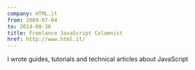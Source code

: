 ```yaml
---
company: HTML.it
from: 2009-07-04
to: 2014-09-30
title: Freelance JavaScript Columnist
href: http://www.html.it/
---
```


I wrote guides, tutorials and technical articles about JavaScript

